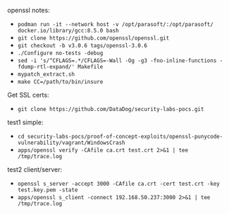 openssl notes:
- `podman run -it --network host -v /opt/parasoft/:/opt/parasoft/ docker.io/library/gcc:8.5.0 bash`
- `git clone https://github.com/openssl/openssl.git`
- `git checkout -b v3.0.6 tags/openssl-3.0.6`
- `./Configure no-tests -debug`
- `sed -i 's/^CFLAGS=.*/CFLAGS=-Wall -Og -g3 -fno-inline-functions -fdump-rtl-expand/' Makefile`
- `mypatch_extract.sh`
- `make CC=/path/to/bin/insure` 

Get SSL certs:
- `git clone https://github.com/DataDog/security-labs-pocs.git`

test1 simple:
- `cd security-labs-pocs/proof-of-concept-exploits/openssl-punycode-vulnerability/vagrant/WindowsCrash`
- `apps/openssl verify -CAfile ca.crt test.crt 2>&1 | tee /tmp/trace.log`

test2 client/server:
- `openssl s_server -accept 3000 -CAfile ca.crt -cert test.crt -key test.key.pem -state`
- `apps/openssl s_client -connect 192.168.50.237:3000 2>&1 | tee /tmp/trace.log`
